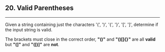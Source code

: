 ## 20. Valid Parentheses 

---
Given a string containing just the characters '(', ')', '{', '}', '[', ']', determine if the input string is valid.

The brackets must close in the correct order, **"()"** and **"()[]{}"** are all **valid** but **"(]"** and **"([)]"** are **not**.

